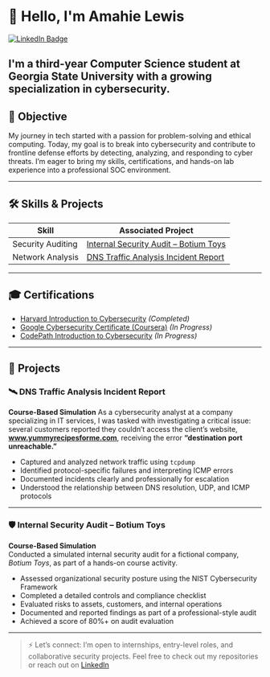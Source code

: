 # 👋 Hello, I'm Amahie Lewis
<a href="https://www.linkedin.com/in/amahie-lewis-2a1288292/">
  <img src="https://img.shields.io/badge/-LinkedIn-0072b1?style=for-the-badge&logo=linkedin&logoColor=white" alt="LinkedIn Badge"/>
</a>

I'm a third-year Computer Science student at Georgia State University with a growing specialization in cybersecurity.
---

## 🎯 Objective

My journey in tech started with a passion for problem-solving and ethical computing. Today, my goal is to break into cybersecurity and contribute to frontline defense efforts by detecting, analyzing, and responding to cyber threats. I’m eager to bring my skills, certifications, and hands-on lab experience into a professional SOC environment.

---

## 🛠️ Skills & Projects

| Skill | Associated Project |
|-------|--------------------|
|Security Auditing | [Internal Security Audit – Botium Toys](https://github.com/Amahie24/Amahie24/tree/main/projects/internal-security-audit)
| Network Analysis | [DNS Traffic Analysis Incident Report](projects/Cybersecurity-incident-report) |

---

## 🎓 Certifications
- [Harvard Introduction to Cybersecurity](https://www.harvardonline.harvard.edu/course/cs50s-introduction-cybersecurity) *(Completed)*
- [Google Cybersecurity Certificate (Coursera)](https://grow.google/certificates/cybersecurity/) *(In Progress)*
- [CodePath Introduction to Cybersecurity](https://www.codepath.org/courses/cybersecurity) *(In Progress)*

---

## 📂 Projects

### 🛰️ DNS Traffic Analysis Incident Report
**Course-Based Simulation**
As a cybersecurity analyst at a company specializing in IT services, I was tasked with investigating a critical issue: several customers reported they couldn’t access the client’s website, **www.yummyrecipesforme.com**, receiving the error **“destination port unreachable.”**
- Captured and analyzed network traffic using `tcpdump`
- Identified protocol-specific failures and interpreting ICMP errors  
- Documented incidents clearly and professionally for escalation  
- Understood the relationship between DNS resolution, UDP, and ICMP protocols
---

### 🛡️ Internal Security Audit – Botium Toys  
**Course-Based Simulation**  
Conducted a simulated internal security audit for a fictional company, *Botium Toys*, as part of a hands-on course activity.  
- Assessed organizational security posture using the NIST Cybersecurity Framework  
- Completed a detailed controls and compliance checklist  
- Evaluated risks to assets, customers, and internal operations  
- Documented and reported findings as part of a professional-style audit  
- Achieved a score of 80%+ on audit evaluation  
---

> ⚡ Let’s connect: I’m open to internships, entry-level roles, and collaborative security projects. Feel free to check out my repositories or reach out on [LinkedIn](https://www.linkedin.com/in/amahie-lewis-2a1288292/)
